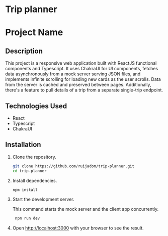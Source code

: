 # Trip planner

# Project Name

## Description

This project is a responsive web application built with ReactJS functional components and Typescript. It uses ChakraUI for UI components, fetches data asynchronously from a mock server serving JSON files, and implements infinite scrolling for loading new cards as the user scrolls. Data from the server is cached and preserved between pages. Additionally, there's a feature to pull details of a trip from a separate single-trip endpoint.

## Technologies Used
- React
- Typescript
- ChakraUI

## Installation

1. Clone the repository.
   ```bash
   git clone https://github.com/ruijadom/trip-planner.git
   cd trip-planner

2. Install dependencies.
   ```bash
   npm install
   ```

3. Start the development server.

    This command starts the mock server and the client app concurrently.

   ```bash
    npm run dev
    ```
4. Open [http://localhost:3000](http://localhost:3000) with your browser to see the result.